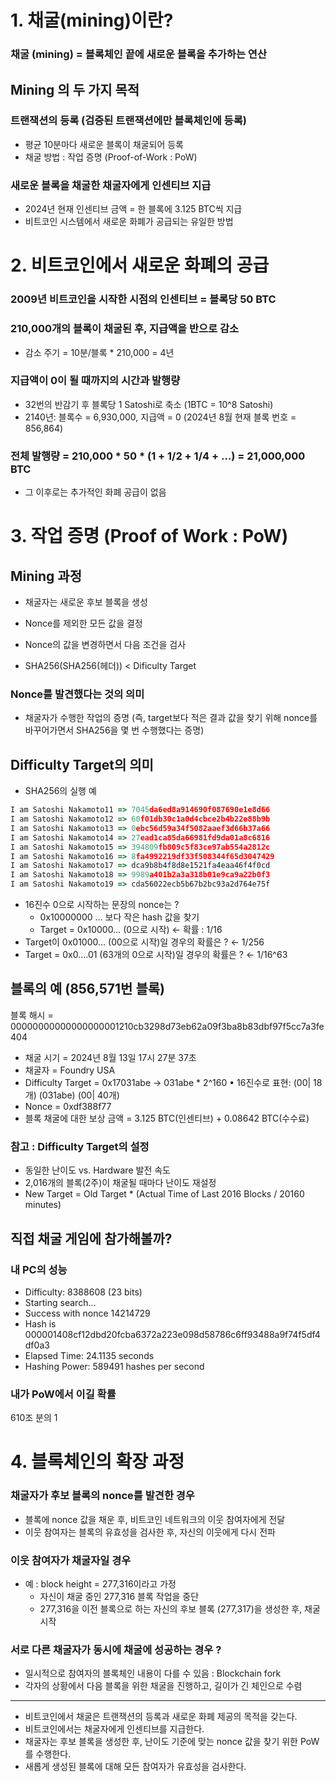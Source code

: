 # 1. 채굴(mining)이란?

### 채굴 (mining) = 블록체인 끝에 새로운 블록을 추가하는 연산

## Mining 의 두 가지 목적

### 트랜잭션의 등록 (검증된 트랜잭션에만 블록체인에 등록)

- 평균 10분마다 새로운 블록이 채굴되어 등록
- 채굴 방법 : 작업 증명 (Proof-of-Work : PoW)

### 새로운 블록을 채굴한 채굴자에게 인센티브 지급

- 2024년 현재 인센티브 금액 = 한 블록에 3.125 BTC씩 지급
- 비트코인 시스템에서 새로운 화폐가 공급되는 유일한 방법

# 2. 비트코인에서 새로운 화폐의 공급

### 2009년 비트코인을 시작한 시점의 인센티브 = 블록당 50 BTC

### 210,000개의 블록이 채굴된 후, 지급액을 반으로 감소

- 감소 주기 = 10분/블록 * 210,000 = 4년

### 지급액이 0이 될 때까지의 시간과 발행량

- 32번의 반감기 후 블록당 1 Satoshi로 축소 (1BTC = 10^8 Satoshi)
- 2140년: 블록수 = 6,930,000, 지급액 = 0 (2024년 8월 현재 블록 번호 = 856,864)

### 전체 발행량 = 210,000 * 50 * (1 + 1/2 + 1/4 + …) = 21,000,000 BTC

- 그 이후로는 추가적인 화폐 공급이 없음

# 3. 작업 증명 (Proof of Work : PoW)

## Mining 과정

- 채굴자는 새로운 후보 블록을 생성
- Nonce를 제외한 모든 값을 결정
- Nonce의 값을 변경하면서 다음 조건을 검사

- SHA256(SHA256(헤더)) < Dificulty Target

### Nonce를 발견했다는 것의 의미

- 채굴자가 수행한 작업의 증명 (즉, target보다 적은 결과 값을 찾기 위해 nonce를 바꾸어가면서 SHA256을 몇 번 수행했다는 증명)

## Difficulty Target의 의미

- SHA256의 실행 예

```jsx
I am Satoshi Nakamoto11 => 7045da6ed8a914690f087690e1e8d66
I am Satoshi Nakamoto12 => 60f01db30c1a0d4cbce2b4b22e88b9b
I am Satoshi Nakamoto13 => 0ebc56d59a34f5082aaef3d66b37a66
I am Satoshi Nakamoto14 => 27ead1ca85da66981fd9da01a8c6816
I am Satoshi Nakamoto15 => 394809fb809c5f83ce97ab554a2812c
I am Satoshi Nakamoto16 => 8fa4992219df33f508344f65d3047429
I am Satoshi Nakamoto17 => dca9b8b4f8d8e1521fa4eaa46f4f0cd
I am Satoshi Nakamoto18 => 9989a401b2a3a318b01e9ca9a22b0f3
I am Satoshi Nakamoto19 => cda56022ecb5b67b2bc93a2d764e75f
```

- 16진수 0으로 시작하는 문장의 nonce는 ?
    - 0x10000000 … 보다 작은 hash 값을 찾기
    - Target = 0x10000… (0으로 시작) ← 확률 : 1/16
- Target이 0x01000… (00으로 시작)일 경우의 확률은 ? ← 1/256
- Target = 0x0….01 (63개의 0으로 시작)일 경우의 확률은 ?  ← 1/16^63

## 블록의 예 (856,571번 블록)

블록 해시 = 00000000000000000001210cb3298d73eb62a09f3ba8b83dbf97f5cc7a3fe404

- 채굴 시기 = 2024년 8월 13일 17시 27분 37초
- 채굴자 = Foundry USA
- Difficulty Target = 0x17031abe → 031abe * 2^160
  • 16진수로 표현: (00| 18개) (031abe) (00| 40개)
- Nonce = 0xdf388f77
- 블록 채굴에 대한 보상 금액 = 3.125 BTC(인센티브) + 0.08642 BTC(수수료)

### 참고 : Difficulty Target의 설정

- 동일한 난이도 vs. Hardware 발전 속도
- 2,016개의 블록(2주)이 채굴될 때마다 난이도 재설정
- New Target = Old Target * (Actual Time of Last 2016 Blocks / 20160 minutes)

## 직접 채굴 게임에 참가해볼까?

### 내 PC의 성능

- Difficulty: 8388608 (23 bits)
- Starting search...
- Success with nonce 14214729
- Hash is 000001408cf12dbd20fcba6372a223e098d58786c6ff93488a9f74f5df4df0a3
- Elapsed Time: 24.1135 seconds
- Hashing Power: 589491 hashes per second

### 내가 PoW에서 이길 확률

610조 분의 1

# 4. 블록체인의 확장 과정

### 채굴자가 후보 블록의 nonce를 발견한 경우

- 블록에 nonce 값을 채운 후, 비트코인 네트워크의 이웃 참여자에게 전달
- 이웃 참여자는 블록의 유효성을 검사한 후, 자신의 이웃에게 다시 전파

### 이웃 참여자가 채굴자일 경우

- 예 : block height = 277,316이라고 가정
    - 자신이 채굴 중인 277,316 블록 작업을 중단
    - 277,316을 이전 블록으로 하는 자신의 후보 블록 (277,317)을 생성한 후, 채굴 시작

### 서로 다른 채굴자가 동시에 채굴에 성공하는 경우 ?

- 일시적으로 참여자의 블록체인 내용이 다를 수 있음 : Blockchain fork
- 각자의 상황에서 다음 블록을 위한 채굴을 진행하고, 길이가 긴 체인으로 수렴

---

- 비트코인에서 채굴은 트랜잭션의 등록과 새로운 화폐 제공의 목적을 갖는다.
- 비트코인에서는 채굴자에게 인센티브를 지급한다.
- 채굴자는 후보 블록을 생성한 후, 난이도 기준에 맞는 nonce 값을 찾기 위한 PoW를 수행한다.
- 새롭게 생성된 블록에 대해 모든 참여자가 유효성을 검사한다.
